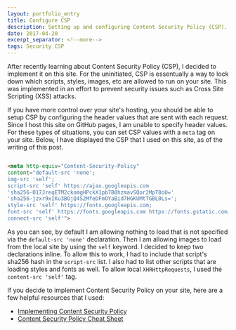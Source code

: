 ```yaml
---
layout: portfolio_entry
title: Configure CSP
description: Setting up and configuring Content Security Policy (CSP).
date: 2017-04-20
excerpt_separator: <!--more-->
tags: Security CSP
---
```


After recently learning about Content Security Policy (CSP), I decided to implement it on this site. For the uninitiated, CSP is essentually a way to lock down which scripts, styles, images, etc are allowed to run on your site. This was implemented in an effort to prevent security issues such as Cross Site Scripting (XSS) attacks. 

<!--more-->

If you have more control over your site's hosting, you should be able to setup CSP by configuring the header values that are sent with each request. Since I host this site on GitHub pages, I am unable to specify header values. For these types of situations, you can set CSP values with a `meta` tag on your site. Below, I have displayed the CSP that I used on this site, as of the writing of this post.

```html

<meta http-equiv="Content-Security-Policy"
content="default-src 'none';
img-src 'self';
script-src 'self' https://ajax.googleapis.com 
'sha256-O17JreqETM2ckomgHPckX1pb7B0hzmavSQor2MpT8oU=' 
'sha256-jzxr9xIKu3BOjQ4S2MfeDFmOYaBid7HGKUMtTGBL0Ls=';
style-src 'self' https://fonts.googleapis.com;
font-src 'self' https://fonts.googleapis.com https://fonts.gstatic.com;
connect-src 'self'">

```

As you can see, by default I am allowing nothing to load that is not specified via the `default-src 'none'` declaration. Then I am allowing images to load from the local site by using the `self` keyword. I decided to keep two declarations inline. To allow this to work, I had to include that script's sha256 hash in the `script-src` list. I also had to list other scripts that are loading styles and fonts as well. To allow local `XHRHttpRequests`, I used the `content-src 'self'` tag.

If you decide to implement Content Security Policy on your site, here are a few helpful resources that I used:

* [Implementing Content Security Policy](https://hacks.mozilla.org/2016/02/implementing-content-security-policy)
* [Content Security Policy Cheat Sheet](https://www.owasp.org/index.php/Content_Security_Policy_Cheat_Sheet)
